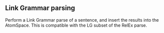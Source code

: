 
Link Grammar parsing
--------------------

Perform a Link Grammar parse of a sentence, and insert the results into
the AtomSpace.  This is compatible with the LG subset of the RelEx
parse.

